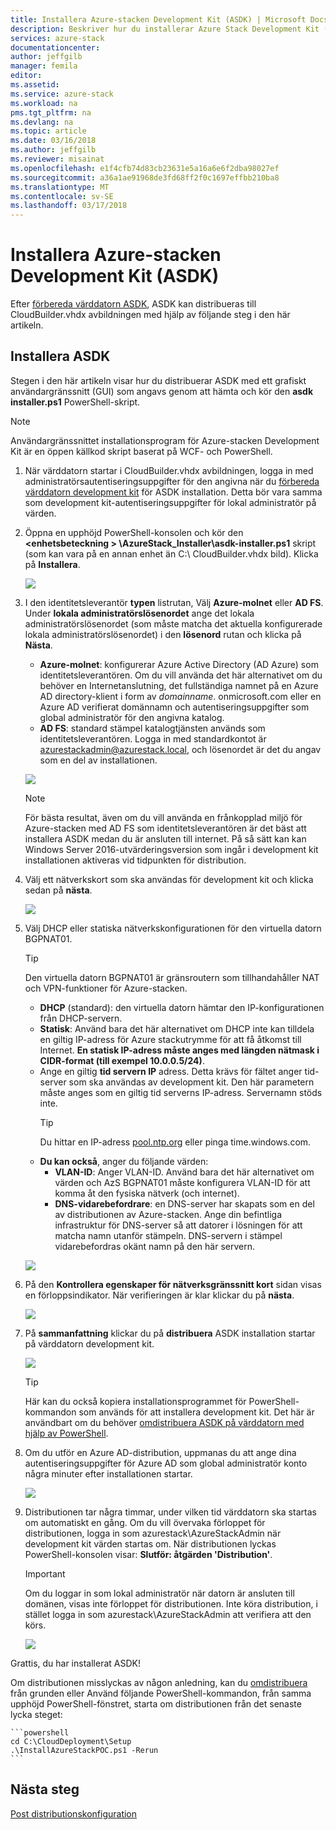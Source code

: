 ```yaml
---
title: Installera Azure-stacken Development Kit (ASDK) | Microsoft Docs
description: Beskriver hur du installerar Azure Stack Development Kit (ASDK).
services: azure-stack
documentationcenter: 
author: jeffgilb
manager: femila
editor: 
ms.assetid: 
ms.service: azure-stack
ms.workload: na
pms.tgt_pltfrm: na
ms.devlang: na
ms.topic: article
ms.date: 03/16/2018
ms.author: jeffgilb
ms.reviewer: misainat
ms.openlocfilehash: e1f4cfb74d83cb23631e5a16a6e6f2dba98027ef
ms.sourcegitcommit: a36a1ae91968de3fd68ff2f0c1697effbb210ba8
ms.translationtype: MT
ms.contentlocale: sv-SE
ms.lasthandoff: 03/17/2018
---
```

# <a name="install-the-azure-stack-development-kit-asdk"></a>Installera Azure-stacken Development Kit (ASDK)
Efter [förbereda värddatorn ASDK](asdk-prepare-host.md), ASDK kan distribueras till CloudBuilder.vhdx avbildningen med hjälp av följande steg i den här artikeln.

## <a name="install-the-asdk"></a>Installera ASDK
Stegen i den här artikeln visar hur du distribuerar ASDK med ett grafiskt användargränssnitt (GUI) som angavs genom att hämta och kör den **asdk installer.ps1** PowerShell-skript.

> [!NOTE]
> Användargränssnittet installationsprogram för Azure-stacken Development Kit är en öppen källkod skript baserat på WCF- och PowerShell.


1. När värddatorn startar i CloudBuilder.vhdx avbildningen, logga in med administratörsautentiseringsuppgifter för den angivna när du [förbereda värddatorn development kit](asdk-prepare-host.md) för ASDK installation. Detta bör vara samma som development kit-autentiseringsuppgifter för lokal administratör på värden.
2. Öppna en upphöjd PowerShell-konsolen och kör den  **&lt;enhetsbeteckning > \AzureStack_Installer\asdk-installer.ps1** skript (som kan vara på en annan enhet än C:\ CloudBuilder.vhdx bild). Klicka på **Installera**.

    ![](media/asdk-install/1.PNG) 

3. I den identitetsleverantör **typen** listrutan, Välj **Azure-molnet** eller **AD FS**. Under **lokala administratörslösenordet** ange det lokala administratörslösenordet (som måste matcha det aktuella konfigurerade lokala administratörslösenordet) i den **lösenord** rutan och klicka på  **Nästa**.
    - **Azure-molnet**: konfigurerar Azure Active Directory (AD Azure) som identitetsleverantören. Om du vill använda det här alternativet om du behöver en Internetanslutning, det fullständiga namnet på en Azure AD directory-klient i form av *domainname*. onmicrosoft.com eller en Azure AD verifierat domännamn och autentiseringsuppgifter som global administratör för den angivna katalog. 
    - **AD FS**: standard stämpel katalogtjänsten används som identitetsleverantören. Logga in med standardkontot är azurestackadmin@azurestack.local, och lösenordet är det du angav som en del av installationen.

    ![](media/asdk-install/2.PNG) 
    
    > [!NOTE]
    > För bästa resultat, även om du vill använda en frånkopplad miljö för Azure-stacken med AD FS som identitetsleverantören är det bäst att installera ASDK medan du är ansluten till internet. På så sätt kan kan Windows Server 2016-utvärderingsversion som ingår i development kit installationen aktiveras vid tidpunkten för distribution.
4. Välj ett nätverkskort som ska användas för development kit och klicka sedan på **nästa**.

    ![](media/asdk-install/3.PNG)

5. Välj DHCP eller statiska nätverkskonfigurationen för den virtuella datorn BGPNAT01.
    > [!TIP]
    > Den virtuella datorn BGPNAT01 är gränsroutern som tillhandahåller NAT och VPN-funktioner för Azure-stacken.

    - **DHCP** (standard): den virtuella datorn hämtar den IP-konfigurationen från DHCP-servern.
    - **Statisk**: Använd bara det här alternativet om DHCP inte kan tilldela en giltig IP-adress för Azure stackutrymme för att få åtkomst till Internet. **En statisk IP-adress måste anges med längden nätmask i CIDR-format (till exempel 10.0.0.5/24)**.
    - Ange en giltig **tid servern IP** adress. Detta krävs för fältet anger tid-server som ska användas av development kit. Den här parametern måste anges som en giltig tid serverns IP-adress. Servernamn stöds inte.
      > [!TIP]
      > Du hittar en IP-adress [pool.ntp.org](http:\\pool.ntp.org) eller pinga time.windows.com. 
    - **Du kan också**, anger du följande värden:
        - **VLAN-ID**: Anger VLAN-ID. Använd bara det här alternativet om värden och AzS BGPNAT01 måste konfigurera VLAN-ID för att komma åt den fysiska nätverk (och internet). 
        - **DNS-vidarebefordrare**: en DNS-server har skapats som en del av distributionen av Azure-stacken. Ange din befintliga infrastruktur för DNS-server så att datorer i lösningen för att matcha namn utanför stämpeln. DNS-servern i stämpel vidarebefordras okänt namn på den här servern.

    ![](media/asdk-install/4.PNG)

6. På den **Kontrollera egenskaper för nätverksgränssnitt kort** sidan visas en förloppsindikator. När verifieringen är klar klickar du på **nästa**.

    ![](media/asdk-install/5.PNG)

9. På **sammanfattning** klickar du på **distribuera** ASDK installation startar på värddatorn development kit.

    ![](media/asdk-install/6.PNG)

    > [!TIP]
    > Här kan du också kopiera installationsprogrammet för PowerShell-kommandon som används för att installera development kit. Det här är användbart om du behöver [omdistribuera ASDK på värddatorn med hjälp av PowerShell](asdk-deploy-powershell.md).

10. Om du utför en Azure AD-distribution, uppmanas du att ange dina autentiseringsuppgifter för Azure AD som global administratör konto några minuter efter installationen startar.

    ![](media/asdk-install/7.PNG)

11. Distributionen tar några timmar, under vilken tid värddatorn ska startas om automatiskt en gång. Om du vill övervaka förloppet för distributionen, logga in som azurestack\AzureStackAdmin när development kit värden startas om. När distributionen lyckas PowerShell-konsolen visar: **Slutför: åtgärden 'Distribution'**. 
    > [!IMPORTANT]
    > Om du loggar in som lokal administratör när datorn är ansluten till domänen, visas inte förloppet för distributionen. Inte köra distribution, i stället logga in som azurestack\AzureStackAdmin att verifiera att den körs.

    ![](media/asdk-install/8.PNG)

Grattis, du har installerat ASDK!

Om distributionen misslyckas av någon anledning, kan du [omdistribuera](asdk-redeploy.md) från grunden eller Använd följande PowerShell-kommandon, från samma upphöjd PowerShell-fönstret, starta om distributionen från det senaste lycka steget:

    ```powershell
    cd C:\CloudDeployment\Setup
    .\InstallAzureStackPOC.ps1 -Rerun
    ```

## <a name="next-steps"></a>Nästa steg
[Post distributionskonfiguration](asdk-post-deploy.md)